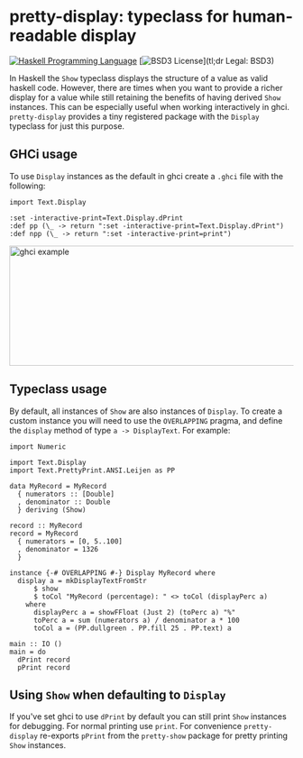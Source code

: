# pretty-display: typeclass for human-readable display

[![Haskell Programming Language](https://img.shields.io/badge/language-Haskell-blue.svg)](Haskell.org)
[![BSD3 License](http://img.shields.io/badge/license-BSD3-brightgreen.svg)](tl;dr Legal: BSD3)

In Haskell the `Show` typeclass displays the structure of a value as valid haskell code. However, there are times when you want to provide a richer display for a value while still retaining the benefits of having derived `Show` instances. This can be especially useful when working interactively in ghci. `pretty-display` provides a tiny registered package with the `Display` typeclass for just this purpose.

## GHCi usage

To use `Display` instances as the default in ghci create a `.ghci` file with the following:

```
import Text.Display

:set -interactive-print=Text.Display.dPrint
:def pp (\_ -> return ":set -interactive-print=Text.Display.dPrint")
:def npp (\_ -> return ":set -interactive-print=print")
```

<img src="https://cloud.githubusercontent.com/assets/197051/20393285/4d04a098-aca9-11e6-85ea-a025c5e752f1.png" alt="ghci example" width="638" height="213">

## Typeclass usage

By default, all instances of `Show` are also instances of `Display`. To create a custom instance you will need to use the `OVERLAPPING` pragma, and define the `display` method of type `a -> DisplayText`. For example:

```
import Numeric

import Text.Display
import Text.PrettyPrint.ANSI.Leijen as PP

data MyRecord = MyRecord
  { numerators :: [Double]
  , denominator :: Double
  } deriving (Show)

record :: MyRecord
record = MyRecord
  { numerators = [0, 5..100]
  , denominator = 1326
  }

instance {-# OVERLAPPING #-} Display MyRecord where
  display a = mkDisplayTextFromStr
      $ show
      $ toCol "MyRecord (percentage): " <> toCol (displayPerc a)
    where
      displayPerc a = showFFloat (Just 2) (toPerc a) "%"
      toPerc a = sum (numerators a) / denominator a * 100
      toCol a = (PP.dullgreen . PP.fill 25 . PP.text) a

main :: IO ()
main = do
  dPrint record
  pPrint record
```

## Using `Show` when defaulting to `Display`

If you've set ghci to use `dPrint` by default you can still print `Show` instances for debugging. For normal printing use `print`. For convenience `pretty-display` re-exports `pPrint` from the `pretty-show` package for pretty printing `Show` instances.

